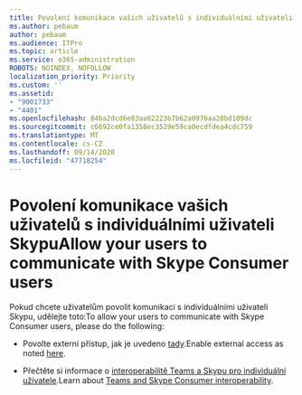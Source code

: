 ```yaml
---
title: Povolení komunikace vašich uživatelů s individuálními uživateli Skypu
ms.author: pebaum
author: pebaum
ms.audience: ITPro
ms.topic: article
ms.service: o365-administration
ROBOTS: NOINDEX, NOFOLLOW
localization_priority: Priority
ms.custom: ''
ms.assetid:
- "9001733"
- "4401"
ms.openlocfilehash: 84ba2dcd6e83aa62223b7b62a0976aa20bd109dc
ms.sourcegitcommit: c6692ce0fa1358ec3529e59ca0ecdfdea4cdc759
ms.translationtype: MT
ms.contentlocale: cs-CZ
ms.lasthandoff: 09/14/2020
ms.locfileid: "47718254"
---
```

# <a name="allow-your-users-to-communicate-with-skype-consumer-users"></a><span data-ttu-id="baaf8-102">Povolení komunikace vašich uživatelů s individuálními uživateli Skypu</span><span class="sxs-lookup"><span data-stu-id="baaf8-102">Allow your users to communicate with Skype Consumer users</span></span>

<span data-ttu-id="baaf8-103">Pokud chcete uživatelům povolit komunikaci s individuálními uživateli Skypu, udělejte toto:</span><span class="sxs-lookup"><span data-stu-id="baaf8-103">To allow your users to communicate with Skype Consumer users, please do the following:</span></span>

- <span data-ttu-id="baaf8-104">Povolte externí přístup, jak je uvedeno [tady](https://docs.microsoft.com/microsoftteams/manage-external-access#allow-or-block-domains).</span><span class="sxs-lookup"><span data-stu-id="baaf8-104">Enable external access as noted [here](https://docs.microsoft.com/microsoftteams/manage-external-access#allow-or-block-domains).</span></span>

- <span data-ttu-id="baaf8-105">Přečtěte si informace o [interoperabilitě Teams a Skypu pro individuální uživatele](https://docs.microsoft.com/microsoftteams/teams-skype-interop).</span><span class="sxs-lookup"><span data-stu-id="baaf8-105">Learn about [Teams and Skype Consumer interoperability](https://docs.microsoft.com/microsoftteams/teams-skype-interop).</span></span>
